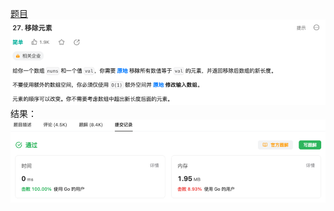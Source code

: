 [题目](https://leetcode.cn/problems/remove-element/description/?envType=study-plan-v2&envId=top-interview-150)
![pic](img.png)
结果：
![pic](result.png)